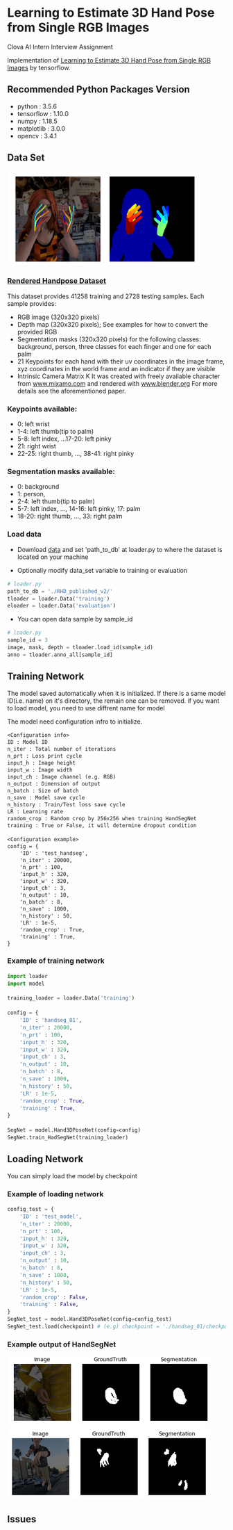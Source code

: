 # Learning to Estimate 3D Hand Pose from Single RGB Images

Clova AI Intern Interview Assignment

Implementation of [Learning to Estimate 3D Hand Pose from Single RGB Images][paper1] by tensorflow.

## Recommended Python Packages Version

* python : 3.5.6
* tensorflow : 1.10.0
* numpy : 1.18.5
* matplotlib : 3.0.0
* opencv : 3.4.1


## Data Set

![datasample](./sample/data_sample.PNG)
### [Rendered Handpose Dataset](https://lmb.informatik.uni-freiburg.de/resources/datasets/RenderedHandposeDataset.en.html)

This dataset provides 41258 training and 2728 testing samples. Each sample provides:
- RGB image (320x320 pixels)
- Depth map (320x320 pixels); See examples for how to convert the provided RGB
- Segmentation masks (320x320 pixels) for the following classes: background, person, three classes for each finger and one for each palm
- 21 Keypoints for each hand with their uv coordinates in the image frame, xyz coordinates in the world frame and an indicator if they are visible
- Intrinsic Camera Matrix K
It was created with freely available character from www.mixamo.com and rendered with www.blender.org
For more details see the aforementioned paper.

### Keypoints available:
* 0: left wrist
* 1-4: left thumb(tip to palm)
* 5-8: left index, ...17-20: left pinky
* 21: right wrist
* 22-25: right thumb, ..., 38-41: right pinky

### Segmentation masks available:
* 0: background
* 1: person, 
* 2-4: left thumb(tip to palm)
* 5-7: left index, ..., 14-16: left pinky, 17: palm
* 18-20: right thumb, ..., 33: right palm

### Load data

* Download [data](https://lmb.informatik.uni-freiburg.de/resources/datasets/RenderedHandposeDataset.en.html) and set 'path_to_db' at loader.py to where the dataset is located on your machine

* Optionally modify data_set variable to training or evaluation
``` python
# loader.py
path_to_db = './RHD_published_v2/'
tloader = loader.Data('training')
eloader = loader.Data('evaluation')
```
* You can open data sample by sample_id
``` python
# loader.py
sample_id = 3
image, mask, depth = tloader.load_id(sample_id)
anno = tloader.anno_all[sample_id]
``` 

## Training Network
The model saved automatically when it is initialized. If there is a same model ID(i.e. name) on it's directory, the remain one can be removed. if you want to load model, you need to use diffrent name for model

The model need configuration infro to initialize.

    <Configuration info>
    ID : Model ID
    n_iter : Total number of iterations
    n_prt : Loss print cycle
    input_h : Image height
    input_w : Image width
    input_ch : Image channel (e.g. RGB)
    n_output : Dimension of output
    n_batch : Size of batch
    n_save : Model save cycle
    n_history : Train/Test loss save cycle
    LR : Learning rate
    random_crop : Random crop by 256x256 when training HandSegNet
    training : True or False, it will determine dropout condition
    
    <Configuration example>
    config = {
        'ID' : 'test_handseg',
        'n_iter' : 20000,
        'n_prt' : 100,
        'input_h' : 320,
        'input_w' : 320,
        'input_ch' : 3,
        'n_output' : 10,
        'n_batch' : 8,
        'n_save' : 1000,
        'n_history' : 50,
        'LR' : 1e-5,
        'random_crop' : True,
        'training' : True,
    }
    
### Example of training network
``` python
import loader
import model

training_loader = loader.Data('training')

config = {
    'ID' : 'handseg_01',
    'n_iter' : 20000,
    'n_prt' : 100,
    'input_h' : 320,
    'input_w' : 320,
    'input_ch' : 3,
    'n_output' : 10,
    'n_batch' : 8,
    'n_save' : 1000,
    'n_history' : 50,
    'LR' : 1e-5,
    'random_crop' : True,
    'training' : True,
}

SegNet = model.Hand3DPoseNet(config=config)
SegNet.train_HadSegNet(training_loader)
```

## Loading Network

You can simply load the model by checkpoint

### Example of loading network

``` python
config_test = {
    'ID' : 'test_model',
    'n_iter' : 20000,
    'n_prt' : 100,
    'input_h' : 320,
    'input_w' : 320,
    'input_ch' : 3,
    'n_output' : 10,
    'n_batch' : 8,
    'n_save' : 1000,
    'n_history' : 50,
    'LR' : 1e-5,
    'random_crop' : False,
    'training' : False,
}
SegNet_test = model.Hand3DPoseNet(config=config_test)
SegNet_test.load(checkpoint) # (e.g) checkpoint = './handseg_01/checkpoint/handseg_01_20000'
```

### Example output of HandSegNet
![segsample00](./sample/seg00.png)
![segsample01](./sample/seg01.png)


## Issues

[paper1]: https://arxiv.org/pdf/1705.01389.pdf
